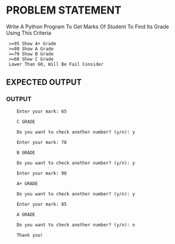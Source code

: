 # PROBLEM STATEMENT
Write A Python Program To Get Marks Of Student To Find Its Grade <br>
Using This Criteria <br>

     >=95 Show A+ Grade
     >=80 Show A Grade
     >=70 Show B Grade
     >=60 Show C Grade
     Lower Than 60, Will Be Fail Consider



## EXPECTED OUTPUT

### OUTPUT 
        
        Enter your mark: 65

        C GRADE

        Do you want to check another number? (y/n): y

        Enter your mark: 78

        B GRADE

        Do you want to check another number? (y/n): y

        Enter your mark: 98

        A+ GRADE

        Do you want to check another number? (y/n): y

        Enter your mark: 85

        A GRADE

        Do you want to check another number? (y/n): n

        Thank you!
